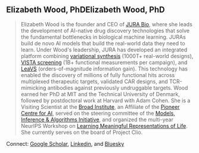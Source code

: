 ## Elizabeth Wood, PhDElizabeth Wood, PhD
> Elizabeth Wood is the founder and CEO of [JURA Bio](https://www.jurabio.com), where she leads the development of AI-native drug discovery technologies that solve the fundamental bottlenecks in biological machine learning.
> JURAs build de novo AI models that build the real-world data they need to learn. Under Wood's leadership, JURA has developed an integrated platform combining [variational synthesis](https://www.jurabio.com/blog/variationalsynthesis) (1000T+ real-world designs), [VISTA screening](https://www.jurabio.com/blog/vista) (1B+ functional measurements per campaign), and [LeaVS](https://www.jurabio.com/blog/leavs) (orders-of-magnitude information gain). This technology has enabled the discovery of millions of fully functional hits across multiplexed therapeutic targets, validated CAR designs, and TCR-mimicking antibodies against previously undruggable targets.
> Wood earned her PhD at MIT and the Technical University of Denmark, followed by postdoctoral work at Harvard with Adam Cohen. She is a Visiting Scientist at the [Broad Institute](https://www.broadinstitute.org), an Affiliate of the [Pioneer Centre for AI](https://www.aicentre.dk), served on the steering committee of the [Models, Inference & Algorithms Initiative](https://www.broadinstitute.org/mia), and organized the multi-year NeurIPS Workshop on [Learning Meaningful Representations of Life](https://www.lmrl.org). She currently serves on the board of Project Clio.

Connect: [Google Scholar](https://scholar.google.com/citations?user=v32AeGgAAAAJ&hl=en), [Linkedin](https://www.linkedin.com/in/elizabethwood/), and [Bluesky](https://bsky.app/profile/lizbwood.bsky.social)
